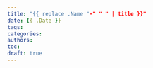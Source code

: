 ```yaml
---
title: "{{ replace .Name "-" " " | title }}"
date: {{ .Date }}
tags:
categories:
authors:
toc:
draft: true
---
```


